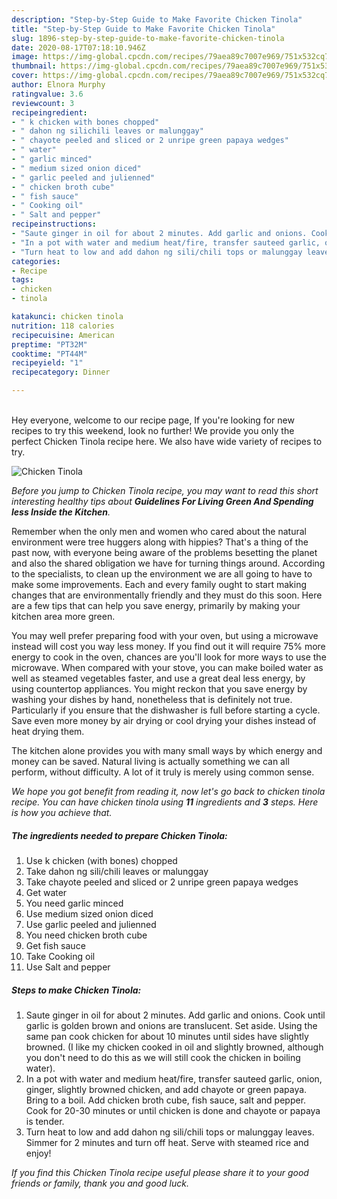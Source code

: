```yaml
---
description: "Step-by-Step Guide to Make Favorite Chicken Tinola"
title: "Step-by-Step Guide to Make Favorite Chicken Tinola"
slug: 1896-step-by-step-guide-to-make-favorite-chicken-tinola
date: 2020-08-17T07:18:10.946Z
image: https://img-global.cpcdn.com/recipes/79aea89c7007e969/751x532cq70/chicken-tinola-recipe-main-photo.jpg
thumbnail: https://img-global.cpcdn.com/recipes/79aea89c7007e969/751x532cq70/chicken-tinola-recipe-main-photo.jpg
cover: https://img-global.cpcdn.com/recipes/79aea89c7007e969/751x532cq70/chicken-tinola-recipe-main-photo.jpg
author: Elnora Murphy
ratingvalue: 3.6
reviewcount: 3
recipeingredient:
- " k chicken with bones chopped"
- " dahon ng silichili leaves or malunggay"
- " chayote peeled and sliced or 2 unripe green papaya wedges"
- " water"
- " garlic minced"
- " medium sized onion diced"
- " garlic peeled and julienned"
- " chicken broth cube"
- " fish sauce"
- " Cooking oil"
- " Salt and pepper"
recipeinstructions:
- "Saute ginger in oil for about 2 minutes. Add garlic and onions. Cook until garlic is golden brown and onions are translucent. Set aside. Using the same pan cook chicken for about 10 minutes until sides have slightly browned. (I like my chicken cooked in oil and slightly browned, although you don&#39;t need to do this as we will still cook the chicken in boiling water)."
- "In a pot with water and medium heat/fire, transfer sauteed garlic, onion, ginger, slightly browned chicken, and add chayote or green papaya. Bring to a boil. Add chicken broth cube, fish sauce, salt and pepper. Cook for 20-30 minutes or until chicken is done and chayote or papaya is tender."
- "Turn heat to low and add dahon ng sili/chili tops or malunggay leaves. Simmer for 2 minutes and turn off heat. Serve with steamed rice and enjoy!"
categories:
- Recipe
tags:
- chicken
- tinola

katakunci: chicken tinola 
nutrition: 118 calories
recipecuisine: American
preptime: "PT32M"
cooktime: "PT44M"
recipeyield: "1"
recipecategory: Dinner

---
```

<br>
Hey everyone, welcome to our recipe page, If you're looking for new recipes to try this weekend, look no further! We provide you only the perfect Chicken Tinola recipe here. We also have wide variety of recipes to try.
<br>


![Chicken Tinola](https://img-global.cpcdn.com/recipes/79aea89c7007e969/751x532cq70/chicken-tinola-recipe-main-photo.jpg)

<i>Before you jump to Chicken Tinola recipe, you may want to read this short interesting healthy tips about 
<strong>Guidelines For Living Green And Spending less Inside the Kitchen</strong>.</i>
</br>

Remember when the only men and women who cared about the natural environment were tree huggers along with hippies? That's a thing of the past now, with everyone being aware of the problems besetting the planet and also the shared obligation we have for turning things around. According to the specialists, to clean up the environment we are all going to have to make some improvements. Each and every family ought to start making changes that are environmentally friendly and they must do this soon. Here are a few tips that can help you save energy, primarily by making your kitchen area more green.

You may well prefer preparing food with your oven, but using a microwave instead will cost you way less money. If you find out it will require 75% more energy to cook in the oven, chances are you'll look for more ways to use the microwave. When compared with your stove, you can make boiled water as well as steamed vegetables faster, and use a great deal less energy, by using countertop appliances. You might reckon that you save energy by washing your dishes by hand, nonetheless that is definitely not true. Particularly if you ensure that the dishwasher is full before starting a cycle. Save even more money by air drying or cool drying your dishes instead of heat drying them.

The kitchen alone provides you with many small ways by which energy and money can be saved. Natural living is actually something we can all perform, without difficulty. A lot of it truly is merely using common sense.


<i>We hope you got benefit from reading it, now let's go back to chicken tinola recipe. You can have chicken tinola using <strong>11</strong> ingredients and <strong>3</strong> steps. Here is how you achieve that.
</i>

##### The ingredients needed to prepare Chicken Tinola:

1. Use  k chicken (with bones) chopped
1. Take  dahon ng sili/chili leaves or malunggay
1. Take  chayote peeled and sliced or 2 unripe green papaya wedges
1. Get  water
1. You need  garlic minced
1. Use  medium sized onion diced
1. Use  garlic peeled and julienned
1. You need  chicken broth cube
1. Get  fish sauce
1. Take  Cooking oil
1. Use  Salt and pepper


##### Steps to make Chicken Tinola:

1. Saute ginger in oil for about 2 minutes. Add garlic and onions. Cook until garlic is golden brown and onions are translucent. Set aside. Using the same pan cook chicken for about 10 minutes until sides have slightly browned. (I like my chicken cooked in oil and slightly browned, although you don&#39;t need to do this as we will still cook the chicken in boiling water).
1. In a pot with water and medium heat/fire, transfer sauteed garlic, onion, ginger, slightly browned chicken, and add chayote or green papaya. Bring to a boil. Add chicken broth cube, fish sauce, salt and pepper. Cook for 20-30 minutes or until chicken is done and chayote or papaya is tender.
1. Turn heat to low and add dahon ng sili/chili tops or malunggay leaves. Simmer for 2 minutes and turn off heat. Serve with steamed rice and enjoy!


<i>If you find this Chicken Tinola recipe useful please share it to your good friends or family, thank you and good luck.</i>

